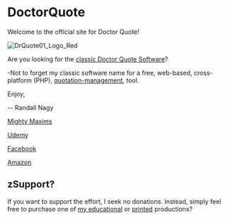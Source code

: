 # DoctorQuote

Welcome to the official site for Doctor Quote!

![DrQuote01_Logo_Red](https://user-images.githubusercontent.com/19798749/134812303-0ef117bb-9a91-41e8-b10f-79056fafc388.png)

Are you looking for the [classic Doctor Quote Software](https://github.com/soft9000/DoctorQuote/tree/master/DoctorQuote32)?

-Not to forget my classic software name for a free, web-based, cross-platform (PHP), [quotation-management](https://github.com/soft9000/DoctorQuote/tree/master/QuoteStat04), tool.



Enjoy,

-- Randall Nagy

[Mighty Maxims](https://github.com/soft9000/mightymaxims)

[Udemy](https://www.udemy.com/user/randallnagy2/)

[Facebook](https://www.facebook.com/groups/mightymaxims)

[Amazon](https://www.amazon.com/dp/B09H9DV8KV)

## zSupport?
If you want to support the effort, I seek no donations. Instead, simply feel free to purchase one of [my educational](https://www.udemy.com/user/randallnagy2/) or [printed](https://www.amazon.com/Randall-Nagy/e/B08ZJLH1VN?ref=sr_ntt_srch_lnk_1&qid=1660050704&sr=8-1) productions?

